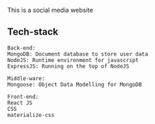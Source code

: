 This is a social media website
## Tech-stack
    Back-end:
    MongoDB: Document database to store user data
    NodeJS: Runtime environment for javascript
    ExpressJS: Running on the top of NodeJS
    
    Middle-ware:
    Mongoose: Object Data Modelling for MongoDB
    
    Front-end:
    React JS
    CSS
    materialize-css
